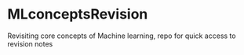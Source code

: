 # MLconceptsRevision
Revisiting core concepts of Machine learning,  repo for quick access to revision notes
